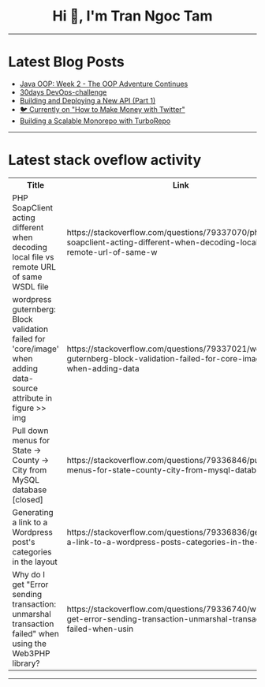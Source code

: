 <h1 align="center">Hi 👋, I'm Tran Ngoc Tam</h1>

---

# Latest Blog Posts 
<!-- BLOG-POST-LIST:START -->
- [Java OOP: Week 2 - The OOP Adventure Continues](https://dev.to/kendall_vargas/java-oop-week-2-the-oop-adventure-continues-aed)
- [30days DevOps-challenge](https://dev.to/ijay/30days-devops-challenge-5b3f)
- [Building and Deploying a New API &lpar;Part 1&rpar;](https://dev.to/m_dango/building-and-deploying-a-new-api-part-1-6ck)
- [🐦 Currently on &quot;How to Make Money with Twitter&quot;](https://dev.to/abubakersiddique761/currently-on-how-to-make-money-with-twitter-2nld)
- [Building a Scalable Monorepo with TurboRepo](https://dev.to/anurag112/building-a-scalable-monorepo-with-turborepo-1kco)
<!-- BLOG-POST-LIST:END -->

---

# Latest stack oveflow activity
<table>
  <tr><th>Title</th><th>Link</th></tr>
  <!-- STACKOVERFLOW:START --><tr><td>PHP SoapClient acting different when decoding local file vs remote URL of same WSDL file</td><td>https://stackoverflow.com/questions/79337070/php-soapclient-acting-different-when-decoding-local-file-vs-remote-url-of-same-w</td></tr><tr><td>wordpress guternberg: Block validation failed for &#39;core/image&#39; when adding data-source attribute in figure &gt;&gt; img</td><td>https://stackoverflow.com/questions/79337021/wordpress-guternberg-block-validation-failed-for-core-image-when-adding-data</td></tr><tr><td>Pull down menus for State -&gt; County -&gt; City from MySQL database [closed]</td><td>https://stackoverflow.com/questions/79336846/pull-down-menus-for-state-county-city-from-mysql-database</td></tr><tr><td>Generating a link to a Wordpress post&#39;s categories in the layout</td><td>https://stackoverflow.com/questions/79336836/generating-a-link-to-a-wordpress-posts-categories-in-the-layout</td></tr><tr><td>Why do I get &quot;Error sending transaction: unmarshal transaction failed&quot; when using the Web3PHP library?</td><td>https://stackoverflow.com/questions/79336740/why-do-i-get-error-sending-transaction-unmarshal-transaction-failed-when-usin</td></tr><!-- STACKOVERFLOW:END -->
</table>

---


